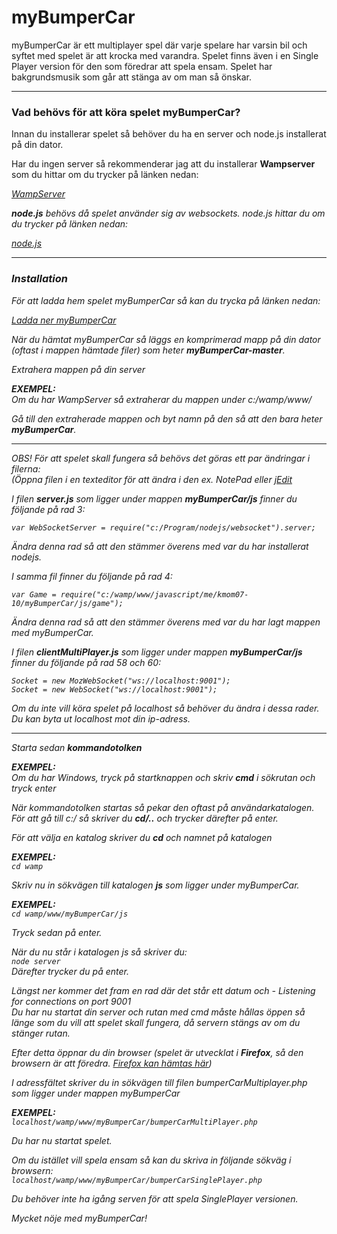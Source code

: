 myBumperCar
===========

<p>myBumperCar är ett multiplayer spel där varje spelare har varsin bil och syftet med spelet är att krocka med varandra.
Spelet finns även i en Single Player version för den som föredrar att spela ensam. Spelet har bakgrundsmusik som går
att stänga av om man så önskar.</p>
<hr />

<h3>Vad behövs för att köra spelet myBumperCar?</h2>

<p>Innan du installerar spelet så behöver du ha en server och node.js installerat på din dator.</p>

Har du ingen server så rekommenderar jag att du installerar <b>Wampserver</b> som du hittar om du trycker på länken nedan:</p>
<i><a href="http://www.wampserver.com/en/">WampServer</a><i>

<p><b>node.js</b> behövs då spelet använder sig av websockets. node.js hittar du om du trycker på länken nedan: </p>
<i><a href="http://www.nodejs.org/">node.js</a></i>

<hr />

<h3>Installation</h2>

<p>För att ladda hem spelet myBumperCar så kan du trycka på länken nedan: </p>
<i><a href="http://www.github.com/anactazia/myBumperCar/archive/master.zip">Ladda ner myBumperCar</a></i>

<p>När du hämtat myBumperCar så läggs en komprimerad mapp på din dator (oftast i mappen hämtade filer) 
som heter <b>myBumperCar-master</b>.</p>

<p>Extrahera mappen på din server </p>


<p><b>EXEMPEL:</b><br />
Om du har WampServer så extraherar du mappen under c:/wamp/www/</p>


<p>Gå till den extraherade mappen och byt namn på den så att den bara heter <b>myBumperCar</b>.</p>

<hr />

<p>OBS! För att spelet skall fungera så behövs det göras ett par ändringar i filerna:<br />
(Öppna filen i en texteditor för att ändra i den ex. NotePad eller <a href="http://www.jedit.org/">jEdit</a></p>

<p>I filen <b>server.js</b> som ligger under mappen <b>myBumperCar/js</b> finner du följande på rad 3:<p>
<code>var WebSocketServer = require("c:/Program/nodejs/websocket").server;</code>
<p>Ändra denna rad så att den stämmer överens med var du har installerat nodejs.</p>

<p>I samma fil finner du följande på rad 4:<p>
<code>var Game = require("c:/wamp/www/javascript/me/kmom07-10/myBumperCar/js/game");</code>
<p>Ändra denna rad så att den stämmer överens med var du har lagt mappen med myBumperCar.</p>

<p>I filen <b>clientMultiPlayer.js</b> som ligger under mappen <b>myBumperCar/js</b> finner du följande på rad 58 och 60:<p>
<code>Socket = new MozWebSocket("ws://localhost:9001");</code><br />
<code>Socket = new WebSocket("ws://localhost:9001");</code>
<p>Om du inte vill köra spelet på localhost så behöver du ändra i dessa rader. Du kan byta ut localhost mot din ip-adress.</p>

<hr />

<p>Starta sedan <b>kommandotolken</b></p> 

<p><b>EXEMPEL:</b><br />
Om du har Windows, tryck på startknappen och skriv <b>cmd</b> i sökrutan och tryck enter</p>

<p>När kommandotolken startas så pekar den oftast på användarkatalogen. <br />
För att gå till c:/ så skriver du <b>cd/..</b> och trycker därefter på enter.</p>

<p>För att välja en katalog skriver du <b>cd</b> och namnet på katalogen

<p><b>EXEMPEL:</b><br />
<code>cd wamp</code>

<p>Skriv nu in sökvägen till katalogen <b>js</b> som ligger under myBumperCar. 

<p><b>EXEMPEL:</b><br />
<code>cd wamp/www/myBumperCar/js</code>

<p>Tryck sedan på enter.</p>

<p>När du nu står i katalogen js så skriver du: <br />
<code>node server<br /></code>
Därefter trycker du på enter.</p>

<p>Längst ner kommer det fram en rad där det står ett datum och - Listening for connections on port 9001<br />
Du har nu startat din server och rutan med cmd måste hållas öppen så länge som du vill att spelet skall fungera, 
då servern stängs av om du stänger rutan.</p>

<p>Efter detta öppnar du din browser (spelet är utvecklat i <b>Firefox</b>, så den browsern är att föredra. 
<a href="http://www.mozilla.org/en-US/">Firefox kan hämtas här</a>)</p>

<p>I adressfältet skriver du in sökvägen till filen bumperCarMultiplayer.php som ligger under mappen myBumperCar <br />

<p><b>EXEMPEL:</b><br />
<code>localhost/wamp/www/myBumperCar/bumperCarMultiPlayer.php</code></p>

<p>Du har nu startat spelet.</p>

<p>Om du istället vill spela ensam så kan du skriva in följande sökväg i browsern:<br />
<code>localhost/wamp/www/myBumperCar/bumperCarSinglePlayer.php</code></p>
<p>Du behöver inte ha igång serven för att spela SinglePlayer versionen.</p>

<p><i<b>Mycket nöje med myBumperCar!</b></i></p>
